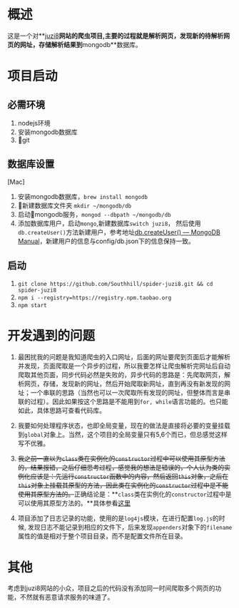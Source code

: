 # 概述
这是一个对**[juzi8](http://www.juzi8.com/)**网站的爬虫项目,主要的过程就是解析网页，发现新的待解析网页的网址，存储解析结果到**mongodb**数据库。

# 项目启动
## 必需环境
1. nodejs环境
2. 安装mongodb数据库
3. git

## 数据库设置
[Mac]
1. 安装mongodb数据库，`brew install mongodb`
2. 新建数据库文件夹 `mkdir ~/mongodb/db`
3. 启动mongodb服务，`mongod --dbpath ~/mongodb/db`
4. 添加数据库用户，启动`mongo`,新建数据库`switch juzi8`， 然后使用`db.createUser()`方法新建用户，参考地址[db.createUser() &mdash; MongoDB Manual](https://docs.mongodb.com/manual/reference/method/db.createUser/index.html)，新建用户的信息与config/db.json下的信息保持一致。

## 启动
1. `git clone https://github.com/Southhill/spider-juzi8.git && cd spider-juzi8`
2. `npm i --registry=https://registry.npm.taobao.org`
3. `npm start`

# 开发遇到的问题
1. 最困扰我的问题是我知道爬虫的入口网址，后面的网址要爬到页面后才能解析并发现，页面爬取是一个异步的过程，所以我要怎样让爬虫解析完网址后自动爬取其他页面，同步代码必然是失败的，异步代码的思路是：先爬取网页，解析网页，存储，发现新的网址，然后开始爬取新网址，直到再没有新发现的网址；一个串联的思路（当然也可以一次爬取所有发现的网址，但整体而言是串联的过程）。因此如果按这个思路是不能用到`for, while`语言功能的。也只能如此，具体思路可查看代码库。

2. 我要如何处理程序状态，也即全局变量，现在的做法是直接将必要的变量挂载到`global`对象上。当然，这个项目的全局变量只有5,6个而已，但总感觉这样写不优雅。

3. ~~我之前一直以为`class`类在实例化的`constructor`过程中可以使用其原型方法的，结果报错，之后仔细思考过程，感觉我的想法是错误的，个人认为类的实例化应该是：先运行`constructor`函数中的内容，然后返回`this`对象，之后在`this`对象上挂载其原型的方法，因此类在实例化的`constructor`过程中是不能使用其原型方法的。~~正确结论是：**`class`类在实例化的`constructor`过程中是可以使用其原型方法的。**具体参看[这里](https://github.com/Southhill/spider-juzi8/issues/1)

4. 项目添加了日志记录的功能，使用的是`log4js`模块，在进行配置`log.js`的时候, 发现日志不能记录到相应的文件下，后来发现`appenders`对象下的`filename`属性的值是相对于整个项目目录，而不是配置文件所在目录。

# 其他
考虑到juzi8网站的小众，项目之后的代码没有添加同一时间爬取多个网页的功能，不然就有恶意请求服务的味道了。
